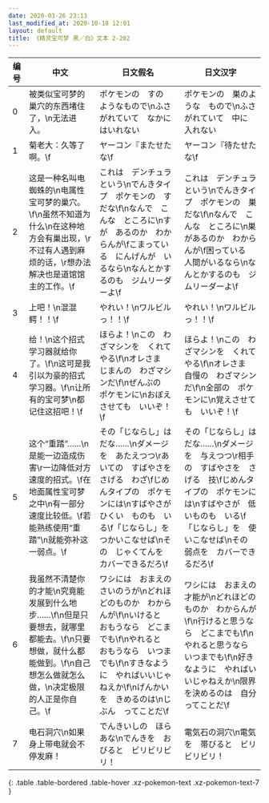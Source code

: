 ```yaml
---
date: 2020-03-26 23:13
last_modified_at: 2020-10-18 12:01
layout: default
title: 《精灵宝可梦 黑／白》文本 2-202
---
```

| 编号 | 中文 | 日文假名 | 日文汉字 |
| ---- | ---- | ---- | --- |
| 0 | 被类似宝可梦的巢穴的东西堵住了，\n无法进入。 | ポケモンの　すの　ようなもので\nふさがれていて　なかに　はいれない | ポケモンの　巣のような　もので\nふさがれていて　中に　入れない |
| 1 | 菊老大：久等了啊。\f | ヤーコン『またせたな\f | ヤーコン『待たせたな\f |
| 2 | 这是一种名叫电蜘蛛的\n电属性宝可梦的巢穴。\f\n虽然不知道为什么\n在这种地方会有巢出现，\r不过有人遇到麻烦的话，\r想办法解决也是道馆馆主的工作。\f | これは　デンチュラという\nでんきタイプ　ポケモンの　すだな\f\nなんで　こんな　ところに\nすが　あるのか　わからんが\fこまっている　にんげんが　いるなら\nなんとかするのも　ジムリーダーよ\f | これは　デンチュラという\nでんきタイプ　ポケモンの　巣だな\f\nなんで　こんな　ところに\n巣があるのか　わからんが\f困っている　人間がいるなら\nなんとかするのも　ジムリーダーよ\f |
| 3 | 上吧！\n混混鳄！！\f | やれい！\nワルビルっ！！\f | やれい！\nワルビルっ！！\f |
| 4 | 给！\n这个招式学习器就给你了。\f\n这可是我引以为豪的招式学习器。\f\n让所有的宝可梦\n都记住这招吧！\f | ほらよ！\nこの　わざマシンを　くれてやる\f\nオレさま　じまんの　わざマシンだ\f\nぜんぶの　ポケモンに\nおぼえさせても　いいぞ！\f | ほらよ！\nこの　わざマシンを　くれてやる\f\nオレさま　自慢の　わざマシンだ\f\n全部の　ポケモンに\n覚えさせても　いいぞ！\f |
| 5 | 这个“重踏”……\n是能一边造成伤害\r一边降低对方速度的招式。\f在地面属性宝可梦之中\n有一部分速度比较低。\f若能熟练使用“重踏”\n就能弥补这一弱点。\f | その「じならし」はだな……\nダメージを　あたえつつ\rあいての　すばやさを　さげる　わざ\fじめんタイプの　ポケモンには\nすばやさが　ひくい　ものも　いる\f「じならし」を　つかいこなせば\nその　じゃくてんを　カバーできるだろ\f | その「じならし」はだな……\nダメージを　与えつつ\r相手の　すばやさを　さげる　技\fじめんタイプの　ポケモンには\nすばやさが　低いものも　いる\f「じならし」を　使いこなせば\nその　弱点を　カバーできるだろ\f |
| 6 | 我虽然不清楚你的才能\n究竟能发展到什么地步……\f\n但是只要想去，就哪里都能去。\f\n只要想做，就什么都能做到。\f\n自己想怎么做就怎么做，\n决定极限的人正是你自己。\f | ワシには　おまえの　さいのうが\nどれほどのものか　わからんが\f\nいけると　おもうなら　どこまでも\f\nやれると　おもうなら　いつまでも\f\nすきなように　やればいいじゃねえか\f\nげんかいを　きめるのは\nじぶん　ってことだ\f | ワシには　おまえの　才能が\nどれほどのものか　わからんが\f\n行けると思うなら　どこまでも\f\nやれると思うなら　いつまでも\f\n好きなように　やればいいじゃねえか\n限界を決めるのは　自分ってことだ\f |
| 7 | 电石洞穴\n如果身上带电就会不停发麻！ | でんきいしの　ほらあな\nでんきを　おびると　ビリビリビリ！ | 電気石の洞穴\n電気を　帯びると　ビリビリビリ！ |
{: .table .table-bordered .table-hover .xz-pokemon-text .xz-pokemon-text-7 }